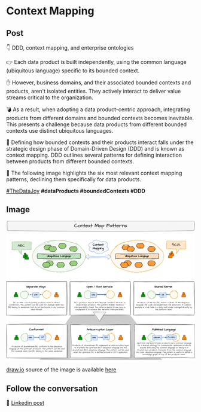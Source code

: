 # Context Mapping

## Post

👇 DDD, context mapping, and enterprise ontologies

👉 Each data product is built independently, using the common language (ubiquitous language) specific to its bounded context. 

✋ However, business domains, and their associated bounded contexts and products, aren't isolated entities. They actively interact to deliver value streams critical to the organization.

💣 As a result, when adopting a data product-centric approach, integrating products from different domains and bounded contexts becomes inevitable. This presents a challenge because data products from different bounded contexts use distinct ubiquitous languages. 

📘 Defining how bounded contexts and their products interact falls under the strategic design phase of Domain-Driven Design (DDD) and is known as context mapping. DDD outlines several patterns for defining interaction between products from different bounded contexts. 

🔽 The following image highlights the six most relevant context mapping patterns, declining them specifically for data products.

[#TheDataJoy](https://www.linkedin.com/feed/hashtag/?keywords=thedatajoy) **#dataProducts #boundedContexts #DDD**

## Image

![2024-P019-composability.png](/images/2024/2024-P034-Context-mapping.png)

[draw.io](https://app.diagrams.net/) source of the image is available [here](/images/2024/2024.drawio) 

## Follow the conversation

🔵 [Linkedin post](https://www.linkedin.com/posts/andreagioia_thedatajoy-dataproducts-boundedcontexts-activity-7209918407100538880-HTy8)
